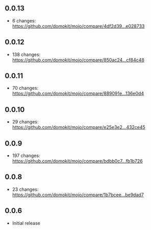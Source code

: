 ## 0.0.13

  - 6 changes: https://github.com/domokit/mojo/compare/4df2d39...e028733

## 0.0.12

  - 138 changes: https://github.com/domokit/mojo/compare/850ac24...cf84c48

## 0.0.11

  - 70 changes: https://github.com/domokit/mojo/compare/889091e...136e0d4

## 0.0.10

  - 29 changes: https://github.com/domokit/mojo/compare/e25e3e2...432ce45

## 0.0.9

  - 197 changes: https://github.com/domokit/mojo/compare/bdbb0c7...fb1b726

## 0.0.8

  - 23 changes: https://github.com/domokit/mojo/compare/1b7bcee...be9dad7

## 0.0.6
  * Initial release

